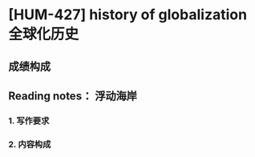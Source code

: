 # [HUM-427] history of globalization 全球化历史

## 成绩构成


## **Reading notes：** 浮动海岸

### 1. 写作要求

### 2. 内容构成
